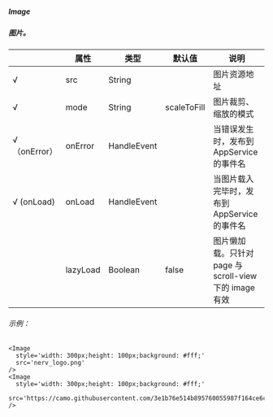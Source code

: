 ##### Image
##### 图片。

|              | 属性      | 类型        | 默认值      | 说明                                                   |
| ------------ | --------- | ----------- | ----------- | ------------------------------------------------------ |
| √            | src       | String      |             | 图片资源地址                                           |
| √            | mode      | String      | scaleToFill | 图片裁剪、缩放的模式                                   |
| √（onError） | onError | HandleEvent |             | 当错误发生时，发布到 AppService 的事件名               |
| √ (onLoad)   | onLoad  | HandleEvent |             | 当图片载入完毕时，发布到 AppService 的事件名           |
|              | lazyLoad | Boolean     | false       | 图片懒加载。只针对 page 与 scroll-view 下的 image 有效 |

###### 示例：
```
<Image
  style='width: 300px;height: 100px;background: #fff;'
  src='nerv_logo.png'
/>
<Image
  style='width: 300px;height: 100px;background: #fff;'
  src='https://camo.githubusercontent.com/3e1b76e514b895760055987f164ce6c95935a3aa/687474703a2f2f73746f726167652e333630627579696d672e636f6d2f6d74642f686f6d652f6c6f676f2d3278313531333833373932363730372e706e67'
/>
```